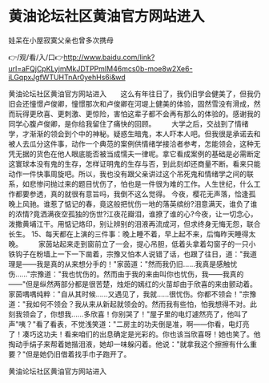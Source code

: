 # 黄油论坛社区黄油官方网站进入
娃呆在小屋寂寞父亲也曾多次携母

👉/观/看/入/口👉http://www.baidu.com/link?url=aFQjCpKLyjmMkJDTPPmIM46mcs0b-moe8w2Xe6-iLGqpxJgfWTUHTnAr0yehHs6i&wd

黄油论坛社区黄油官方网站进入　　这么有年往日了，我仍旧学会健美了，但我仍旧会还憧憬卢俊卿，憧憬那次和卢俊卿在河堤上健美的体验，固然雪没有滑成，然而玩得更欣喜、更刺激、更惊险，害怕这辈子都不会再有那么的体验的。感谢我的同学心腹卢俊卿，是你给我留住了痛快的回顾。
　　大学之后，交战到了情绪学，才渐渐的领会到个中的神秘。疑惑生暗鬼，本人吓本人吧。但我很是承诺去和被人去瓜分这件事，动作一个典范的案例供情绪学接洽者参考，怎能领会，这种无凭无据的货色在他人眼底能否被当成懦夫一律呢。拿它看成案例的基础是必需断定这寰球本没有鬼的生存，怎样证明鬼的生存与否，到此刻却还商量不断。看来只能动作一件快事周旋吧。所以，我也没有跟父亲讲过这个吊死鬼和情绪学之间的联系，如悲惨问抛过来的题目忧伤了，怕也是一件很为难的工作。人生世纪，什么工作都要参透，真的就很有意旨吗，我倒不这么觉得。
今夜，樱花无声落，恰逢孤晚上风驰。谁惹了惦记的春，竟这般把忧伤一地的落英缤纷?泪意满天，谁负了谁的浓情?竟洒满夜空孤独的伤世?江夜花瓣泪，谁撩了谁的心?今夜，让一切念心，泼撒黄埔江干。用惦记烙印，别让辨别的泪液再流成河，但求终身无悔无怨，联合长生。
	15、每天都在上演的三件事：晚上睡不着，早上起不来，后悔昨天睡得太晚。
　　家茵站起来走到窗前立了一会，提心吊胆，低着头拿着勾窗子的一只小铁钩子在粉墙上一下一下凿着，宗豫又怕本人说错了话，也跟了往日，道："我道理是——我是真的从来想分手的！"家茵道："然而我仍旧……我真是感触忧伤……"宗豫道："我也忧伤的。然而由于我的来由叫你也忧伤，我——我真的——"但是纵然两部分都是很苦楚，烛炬的嫣红的火苗却由于欣喜的来由颤动着。家茵喁喁纯粹："自从其时候……又遇见了，我就……很忧伤。你都不领会！"宗豫道："我如何不领会？我从来从新起就领会的。然而我有些怕，怕我想得不对。此刻我领会了，你想我……多欣喜！你别哭了！"屋子里的电灯遽然亮了，他叫了声"咦？"看了看表，不觉浅笑道："二房主的功夫倒是准，啊——你看，电灯亮了！凑巧这功夫！看来咱们的出息确定是光彩的。你也该当欣喜呀！她也笑了。他掏动手绢子来帮着她揩泪液，她却一味躲闪着。他说："就拿我这个擦擦有什么重要？"但是她仍旧借着找手巾子跑开了。

黄油论坛社区黄油官方网站进入
